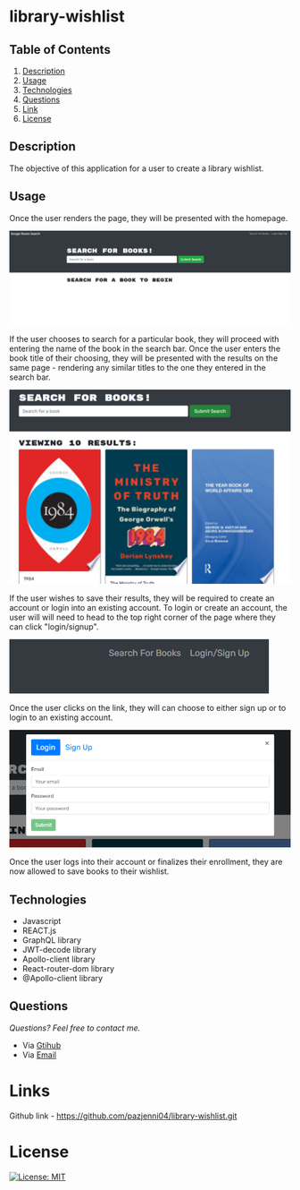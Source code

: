 # library-wishlist

## **Table of Contents**

1. [Description](#description)
2. [Usage](#usage)
3. [Technologies](#technologies)
4. [Questions](#questions)
5. [Link](#links)
6. [License](#license)

## **Description**

The objective of this application for a user to create a library wishlist.

## **Usage**

Once the user renders the page, they will be presented with the homepage.

![The following image shows the homepage to the website](images\homepage-img.PNG)

If the user chooses to search for a particular book, they will proceed with entering the name of the book in the search bar. Once the user enters the book title of their choosing, they will be presented with the results on the same page - rendering any similar titles to the one they entered in the search bar.

![The following image shows the search results](images\search-page.PNG)

If the user wishes to save their results, they will be required to create an account or login into an existing account. To login or create an account, the user will will need to head to the top right corner of the page where they can click "login/signup".

![The following image shows the login or signup link](images\login.PNG)

Once the user clicks on the link, they will can choose to either sign up or to login to an existing account.

![The following shows an image of the modal that appears to login or signup](images\login-modal-img.PNG)

Once the user logs into their account or finalizes their enrollment, they are now allowed to save books to their wishlist.

## **Technologies**

- Javascript
- REACT.js
- GraphQL library
- JWT-decode library
- Apollo-client library
- React-router-dom library
- @Apollo-client library

## **Questions**

_Questions? Feel free to contact me._

- Via [Gtihub](https://github.com/pazjenni04)
- Via [Email](pazjenni1331@gmail.com)

# Links

Github link - https://github.com/pazjenni04/library-wishlist.git

# License

[![License: MIT](https://img.shields.io/badge/License-MIT-yellow.svg)](https://opensource.org/licenses/MIT)
